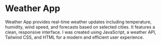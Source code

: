 # Weather App
Weather App provides real-time weather updates including temperature, humidity, wind speed, and forecasts based on selected cities. It features a clean, responsive interface. I was created using JavaScript, a weather API, Tailwind CSS, and HTML for a modern and efficient user experience.
